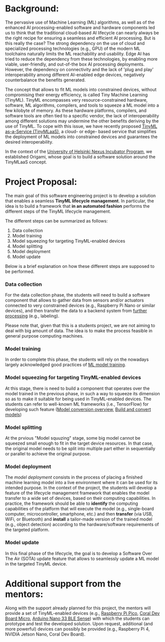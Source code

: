 # Background:

The pervasive use of Machine Learning (ML) algorithms, as well as of the enhanced AI processing-enabled software and hardware components led us to think that the traditional cloud-based AI lifecycle can nearly always be the right recipe for ensuring a seamless and efficient AI processing. But is this really the case? The strong dependency on the use of cloud and specialized processing technologies (e.g., GPU) of the modern ML toolchains naturally limits the ML reachability and usability. Edge AI has tried to reduce the dependency from these technologies, by enabling more viable, user-friendly, and out-of-the box AI processing deployments. However, the dependency on connectivity and the lack of 'plug and play' interoperability among different AI-enabled edge devices, negatively counterbalance the benefits generated.

The concept that allows to fit ML models into constrained
devices, without compromising their energy efficiency, is called
Tiny Machine Learning (TinyML). TinyML encompasses very resource-constrained hardware, software, ML algorithms, compilers, and tools to squeeze a ML model into a few kilobyte
of memory. As these hardware platforms, compilers, and software tools are often tied to a specific vendor, the lack of interoperability among different solutions may undermine the other benefits deriving by the use of TinyML. To cope with this issue, we have recently proposed [TinyML as-a-Service (TinyMLaaS)](https://www.researchgate.net/profile/Roberto-Morabito-2/publication/351533707_A_TinyMLaaS_Ecosystem_for_Machine_Learning_in_IoT_Overview_and_Research_Challenges/links/60e5613a92851c2b83e5090e/A-TinyMLaaS-Ecosystem-for-Machine-Learning-in-IoT-Overview-and-Research-Challenges.pdf), a cloud- or edge- based service that simplifies the deployment of ML models into constrained devices and guarantees the desired interoperability.

In the context of the [University of Helsinki Nexus Incubator Program](https://www.helsinki.fi/en/networks/helsinki-incubators/incubators/nexus-deep-tech-ai-sustainability), we established Origami, whose goal is to build a software solution around the TinyMLaaS concept.


# Project Proposal:

The main goal of this software engineering project is to develop a solution that enables a seamless **TinyML lifecycle management**. In particular, the idea is to build a framework that **in an automated fashion** performs the different steps of the TinyML lifecycle management.

The different steps can be summarized as follows:
 
1. Data collection
2. Model training
3. Model squeezing for targeting TinyML-enabled devices
4. Model splitting
5. Model deployment 
6. Model update

Below is a brief explanation on how these different steps are supposed to be performed.

### Data collection

For the data collection phase, the students will need to build a software component that allows to gather data from sensors and/or actuators connected to very constrained devices (e.g., Raspberry Pi Nano or similar devices), and then transfer the data to a backend system from [further processing](https://waverleysoftware.com/blog/data-collection-for-machine-learning-guide/) (e.g., labeling).

Please note that, given that this is a students project, we are not aiming to deal with big amount of data. The idea is to make the process feasible in general purpose computing machines.

### Model training

In order to complete this phase, the students will rely on the nowadays largely acknowledged good practices of [ML model training](https://www.dominodatalab.com/blog/what-is-machine-learning-model-training).


### Model squeezing for targeting TinyML-enabled devices

At this stage, there is need to build a component that operates over the model trained in the previous phase, in such a way to squeeze its dimension so as to make it suitable for being used in TinyML-enabled devices. The students can refer to well-known ML frameworks (i.e., TensorFlow) for developing such feature ([Model conversion overview](https://www.tensorflow.org/lite/models/convert), [Build and convert models](https://www.tensorflow.org/lite/microcontrollers/build_convert))

### Model splitting

At the prvious "Model squuzing" stage, some big model cannot be squeezed small enough to fit in the target device resources. In that case, the original model needs to be split into multiple part either in sequentially or parallel to achieve the original purpose.

### Model deployment

The *model deployment* consists in the process of placing a finished machine learning model into a live environment where it can be used for its intended purpose. In the context of the project, the students will develop a feature of the lifecycle management framework that enables the model transfer to a wide set of devices, based on their computing capabilities. In practice, the framework should be able to **identify** the computing capabilities of the platform that will execute the model (e.g., single-board computer, microcontroller, smartphone, etc.) and then **transfer** (via USB, WiFi, or Bluetooth) and **install** a tailor-made version of the trained model (e.g., object detection) according to the hardware/software requirements of the targeted platform.

### Model update

In this final phase of the lifecycle, the goal is to develop a Software Over The Air (SOTA) update feature that allows to seamlessly update a ML model in the targeted TinyML device.

# Additional support from the mentors:

Along with the support already planned for this project, the mentors will provide a set of TinyML-enabled devices (e.g., [Raspberry Pi Pico](https://www.raspberrypi.com/products/raspberry-pi-pico/), [Coral Dev Board Micro](https://coral.ai/products/dev-board-micro/), [Arduino Nano 33 BLE Sense](https://docs.arduino.cc/hardware/nano-33-ble-sense)) with which the students can prototype and test the developed solution. Upon request, additional (and more powerful) devices can possibly be provided (e.g., Raspberry Pi 4, NVIDIA Jetson Nano, Coral Dev Board).
